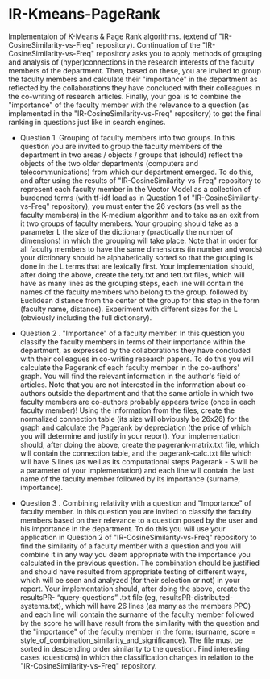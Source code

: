 # IR-Kmeans-PageRank
Implementaion of K-Means &amp; Page Rank algorithms. (extend  of "IR-CosineSimilarity-vs-Freq" repository). Continuation of the "IR-CosineSimilarity-vs-Freq" repository asks you to apply methods of grouping and analysis of (hyper)connections in the research interests of the faculty members of the department. Then, based on these, you are invited to group the faculty members and calculate their "importance" in the department as reflected by the collaborations they have concluded with their colleagues in the co-writing of research articles. Finally, your goal is to combine the "importance" of the faculty member with the relevance to a question (as implemented in the "IR-CosineSimilarity-vs-Freq" repository) to get the final ranking in questions just like in search engines.

* Question  1. Grouping of faculty members into two groups. In this question you are invited to group the faculty members of the department in two areas / objects / groups that (should) reflect the objects of the two older departments (computers and telecommunications) from which our department emerged. To do this, and after using the results of "IR-CosineSimilarity-vs-Freq" repository to represent each faculty member in the Vector Model as a collection of burdened terms (with tf-idf load as in Question 1 of "IR-CosineSimilarity-vs-Freq" repository), you must enter the 26 vectors (as well as the faculty members) in the K-medium algorithm and to take as an exit from it two groups of faculty members. Your grouping should take as a parameter L the size of the dictionary (practically the number of dimensions) in which the grouping will take place. Note that in order for all faculty members to have the same dimensions (in number and words) your dictionary should be alphabetically sorted so that the grouping is done in the L terms that are lexically first. Your implementation should, after doing the above, create the tety.txt and tett.txt files, which will have as many lines as the grouping steps, each line will contain the names of the faculty members who belong to the group. followed by Euclidean distance from the center of the group for this step in the form (faculty name, distance). Experiment with different sizes for the L (obviously including the full dictionary).

* Question 2 . "Importance" of a faculty member. In this question you classify the faculty members in terms of their importance within the department, as expressed by the collaborations they have concluded with their colleagues in co-writing research papers. To do this you will calculate the Pagerank of each faculty member in the co-authors' graph. You will find the relevant information in the author's field of articles. Note that you are not interested in the information about co-authors outside the department and that the same article in which two faculty members are co-authors probably appears twice (once in each faculty member)! Using the information from the files, create the normalized connection table (its size will obviously be 26x26) for the graph and calculate the Pagerank by depreciation (the price of which you will determine and justify in your report). Your implementation should, after doing the above, create the pagerank-matrix.txt file, which will contain the connection table, and the pagerank-calc.txt file which will have S lines (as well as its computational steps Pagerank - S will be a parameter of your implementation) and each line will contain the last name of the faculty member followed by its importance (surname, importance).

* Question 3 . Combining relativity with a question and "Importance" of faculty member. In this question you are invited to classify the faculty members based on their relevance to a question posed by the user and his importance in the department. To do this you will use your application in Question 2 of "IR-CosineSimilarity-vs-Freq" repository to find the similarity of a faculty member with a question and you will combine it in any way you deem appropriate with the importance you calculated in the previous question. The combination should be justified and should have resulted from appropriate testing of different ways, which will be seen and analyzed (for their selection or not) in your report. Your implementation should, after doing the above, create the resultsPR- “query-questions” .txt file (eg, resultsPR-distributed-systems.txt), which will have 26 lines (as many as the members PPC) and each line will contain the surname of the faculty member followed by the score he will have result from the similarity with the question and the "importance" of the faculty member in the form: (surname, score = style_of_combination_similarity_and_significance). The file must be sorted in descending order similarity to the question. Find interesting cases (questions) in which the classification changes in relation to the "IR-CosineSimilarity-vs-Freq" repository.
